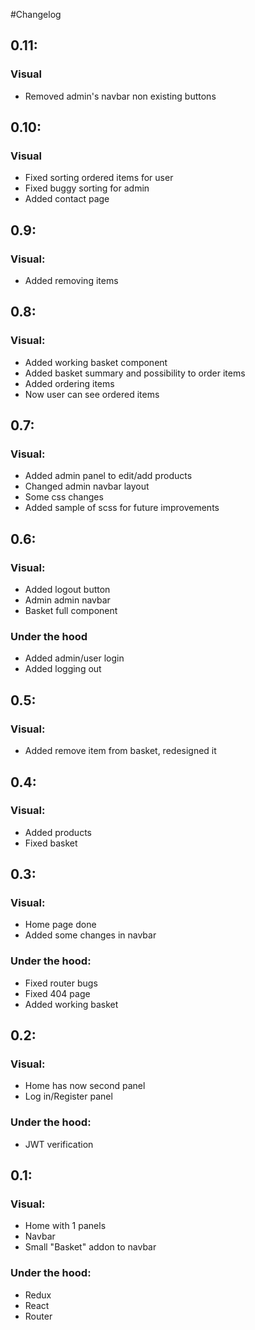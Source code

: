 #Changelog

## 0.11:
### Visual
- Removed admin's navbar non existing buttons

## 0.10:
### Visual
- Fixed sorting ordered items for user
- Fixed buggy sorting for admin
- Added contact page

## 0.9:
### Visual:
- Added removing items

## 0.8:
### Visual:
- Added working basket component
- Added basket summary and possibility to order items
- Added ordering items
- Now user can see ordered items

## 0.7:
### Visual:
- Added admin panel to edit/add products
- Changed admin navbar layout
- Some css changes
- Added sample of scss for future improvements

## 0.6:
### Visual:
- Added logout button
- Admin admin navbar
- Basket full component

### Under the hood
- Added admin/user login
- Added logging out

## 0.5:
### Visual:
- Added remove item from basket, redesigned it

## 0.4:
### Visual:
- Added products 
- Fixed basket

## 0.3:
### Visual:
- Home page done
- Added some changes in navbar

### Under the hood:
- Fixed router bugs
- Fixed 404 page
- Added working basket

## 0.2:
### Visual:
- Home has now second panel
- Log in/Register panel

### Under the hood:
- JWT verification

## 0.1:
### Visual:
- Home with 1 panels
- Navbar
- Small "Basket" addon to navbar

### Under the hood:
- Redux
- React 
- Router

